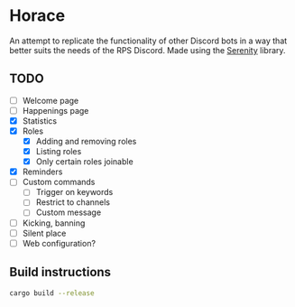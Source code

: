 # Horace

An attempt to replicate the functionality of other Discord bots in a way that better suits the needs of the RPS Discord. Made using the [Serenity](https://crates.io/crates/serenity) library.

## TODO

- [ ] Welcome page
- [ ] Happenings page
- [x] Statistics
- [x] Roles
    - [x] Adding and removing roles
    - [x] Listing roles
    - [x] Only certain roles joinable
- [x] Reminders
- [ ] Custom commands
    - [ ] Trigger on keywords
    - [ ] Restrict to channels
    - [ ] Custom message
- [ ] Kicking, banning
- [ ] Silent place
- [ ] Web configuration?

## Build instructions

```sh
cargo build --release
```

